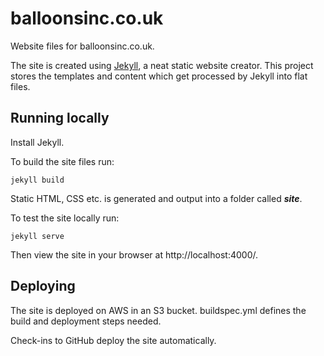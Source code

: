 balloonsinc.co.uk
=================

Website files for balloonsinc.co.uk. 

The site is created using [Jekyll](https://jekyllrb.com), a neat static website creator. This project stores the templates and content which get processed by Jekyll into flat files.

Running locally
---------------

Install Jekyll.

To build the site files run:

	jekyll build

Static HTML, CSS etc. is generated and output into a folder called **_site_**.

To test the site locally run:

    jekyll serve

Then view the site in your browser at http://localhost:4000/.

Deploying
---------

The site is deployed on AWS in an S3 bucket. buildspec.yml defines the build and deployment steps needed.

Check-ins to GitHub deploy the site automatically.